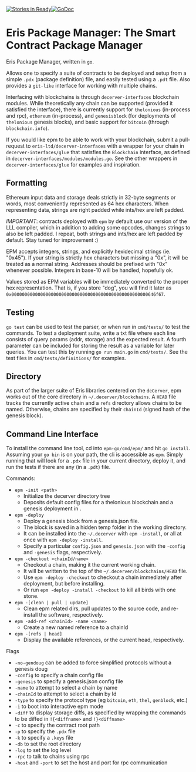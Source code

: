 [![Stories in Ready](https://badge.waffle.io/eris-ltd/deCerver.png?label=ready&title=Ready)](https://waffle.io/eris-ltd/deCerver)[![GoDoc](https://godoc.org/github.com/epm-go?status.png)](https://godoc.org/github.com/eris-ltd/epm-go)

Eris Package Manager: The Smart Contract Package Manager
======

Eris Package Manager, written in `go`.

Allows one to specify a suite of contracts to be deployed and setup from a simple `.pdx` (package definition) file, and easily tested using a `.pdt` file. Also provides a `git-like` interface for working with multiple chains.

Interfacing with blockchains is through `decerver-interfaces` blockchain modules. While theoretically any chain can be supported (provided it satisfied the interface), there is currently support for `thelonious` (in-process and rpc), `ethereum` (in-process), and `genesisblock` (for deployments of `thelonious` genesis blocks), and basic support for `bitcoin` (through `blockchain.info`).

If you would like epm to be able to work with your blockchain, submit a pull-request to `eris-ltd/decerver-interfaces` with a wrapper for your chain in `decerver-interfaces/glue` that satisfies the `Blockchain` interface, as defined in `decerver-interfaces/modules/modules.go`. See the other wrappers in `decerver-interfaces/glue` for examples and inspiration.


Formatting
----------
Ethereum input data and storage deals strictly in 32-byte segments or words, most conveniently represented as 64 hex characters. When representing data, strings are right padded while ints/hex are left padded. 

*IMPORTANT*: contracts deployed with `epm` by default use our version of the LLL compiler, which in addition to adding some opcodes, changes strings to also be left padded. I repeat, both strings and ints/hex are left padded by default. Stay tuned for improvement :)

EPM accepts integers, strings, and explicitly hexidecimal strings (ie. "0x45"). If your string is strictly hex characters but missing a "0x", it will be treated as a normal string. Addresses should be prefixed with "0x" whenever possible. Integers in base-10 will be handled, hopefully ok.

Values stored as EPM variables will be immediately converted to the proper hex representation. That is, if you store "dog", you will find it later as `0x0000000000000000000000000000000000000000000000000000646f67`.

Testing
-------
`go test` can be used to test the parser, or when run in `cmd/tests/` to test the commands. To test a deployment suite, write a txt file where each line consists of query params (addr, storage) and the expected result. A fourth parameter can be included for storing the result as a variable for later queries. You can test this by running `go run main.go` in `cmd/tests/`. See the test files in `cmd/tests/definitions/` for examples.

Directory
--------
As part of the larger suite of Eris libraries centered on the `deCerver`, epm works out of the core directory in `~/.decerver/blockchains`. A `HEAD` file tracks the currently active chain and a `refs` directory allows chains to be named. Otherwise, chains are specified by their `chainId` (signed hash of the genesis block).

Command Line Interface
----------------------
To install the command line tool, cd into `epm-go/cmd/epm/` and hit `go install`. Assuming your `go bin` is on your path, the cli is accessible as `epm`. Simply running that will look for a `.pdx` file in your current directory, deploy it, and run the tests if there are any (in a `.pdt`) file.

Commands:
- `epm -init <path>`
    - Initialize the decerver directory tree 
    - Deposits default config files for a thelonious blockchain and a genesis deployment in <path>.
- `epm -deploy`
    - Deploy a genesis block from a genesis.json file. 
    - The block is saved in a hidden temp folder in the working directory. 
    - It can be installed into the `~/.decerver` with `epm -install`, or all at once with `epm -deploy -install`. 
    - Specify a particular `config.json` and `genesis.json` with the `-config` and `-genesis` flags, respectively.
- `epm -checkout <chainId/name>`
    - Checkout a chain, making it the current working chain. 
    - It will be written to the top of the `~/.decerver/blockchains/HEAD` file. 
    - Use `epm -deploy -checkout` to checkout a chain immediately after deployment, but before installing.
    - Or run `epm -deploy -install -checkout` to kill all birds with one stone.
- `epm -[clean | pull | update]`
    - Clean epm related dirs, pull updates to the source code, and re-install the software, respectively.
- `epm -add-ref <chainId> -name <name>`
    - Create a new named reference to a chainId
- `epm -[refs | head]`
    - Display the available references, or the current head, respectively.

Flags
- `-no-gendoug` can be added to force simplified protocols without a genesis doug
- `-config` to specify a chain config file
- `-genesis` to specify a genesis.json config file
- `-name` to attempt to select a chain by name
- `-chainId` to attempt to select a chain by Id
- `-type` to specify the protocol type (eg `bitcoin`, `eth`, `thel`, `genblock`, etc.)
- `-i` to boot into interactive epm mode
- `-diff` to display storage diffs, as specified by wrapping the commands to be diffed in `!{<diffname>` and `!}<diffname>`
- `-c` to specify the contract root path
- `-p` to specify the `.pdx` file
- `-k` to specify a `.keys` file
- `-db` to set the root directory
- `-log` to set the log level
- `-rpc` to talk to chains using rpc
- `-host` and `-port` to set the host and port for rpc communication


